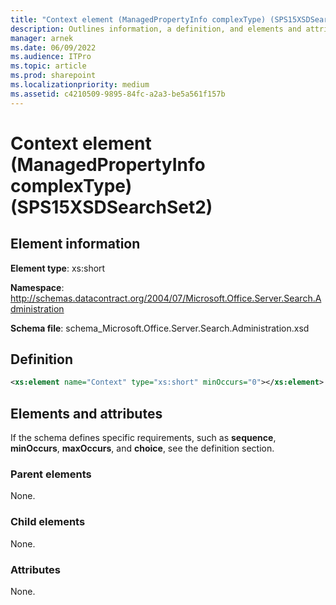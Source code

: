 ```yaml
---
title: "Context element (ManagedPropertyInfo complexType) (SPS15XSDSearchSet2)"
description: Outlines information, a definition, and elements and attributes for the Context element in Sharepoint.
manager: arnek
ms.date: 06/09/2022
ms.audience: ITPro
ms.topic: article
ms.prod: sharepoint
ms.localizationpriority: medium
ms.assetid: c4210509-9895-84fc-a2a3-be5a561f157b
---
```


# Context element (ManagedPropertyInfo complexType) (SPS15XSDSearchSet2)

 
  
## Element information
**Element type**: xs:short

**Namespace**: http://schemas.datacontract.org/2004/07/Microsoft.Office.Server.Search.Administration

**Schema file**: schema_Microsoft.Office.Server.Search.Administration.xsd
   
## Definition

```XML
<xs:element name="Context" type="xs:short" minOccurs="0"></xs:element>

```

## Elements and attributes

If the schema defines specific requirements, such as **sequence**, **minOccurs**, **maxOccurs**, and **choice**, see the definition section. 
  
### Parent elements

None.
  
### Child elements

None.
  
### Attributes

None.
  

